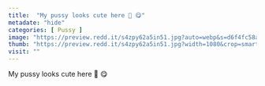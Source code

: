 ```yaml
---
title:  "My pussy looks cute here 🖤 😋"
metadate: "hide"
categories: [ Pussy ]
image: "https://preview.redd.it/s4zpy62a5in51.jpg?auto=webp&s=d6f4fc58a3439e781f1600dfa84ad809a12effec"
thumb: "https://preview.redd.it/s4zpy62a5in51.jpg?width=1080&crop=smart&auto=webp&s=f62a3cde77526c9c45e3b35396f45768b2064d2f"
visit: ""
---
```

My pussy looks cute here 🖤 😋
